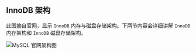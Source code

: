 ## InnoDB 架构
此图摘自官网，显示 `InnoDB` 内存与磁盘存储架构。下两节内容会详细讲解 `InnoDB` 内存架构和 `InnoDB` 磁盘存储架构。

![MySQL 官网架构图](https://dev.mysql.com/doc/refman/8.0/en/images/innodb-architecture.png "MySQL 官网架构图")
